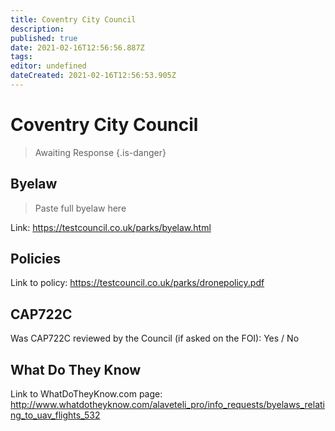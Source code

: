 ```yaml
---
title: Coventry City Council
description: 
published: true
date: 2021-02-16T12:56:56.887Z
tags: 
editor: undefined
dateCreated: 2021-02-16T12:56:53.905Z
---
```


# Coventry City Council
>  Awaiting Response
> {.is-danger}

## Byelaw
> Paste full byelaw here

Link:
https://testcouncil.co.uk/parks/byelaw.html

## Policies
Link to policy:
https://testcouncil.co.uk/parks/dronepolicy.pdf

## CAP722C

Was CAP722C reviewed by the Council (if asked on the FOI): Yes / No

## What Do They Know

Link to WhatDoTheyKnow.com page:
http://www.whatdotheyknow.com/alaveteli_pro/info_requests/byelaws_relating_to_uav_flights_532

